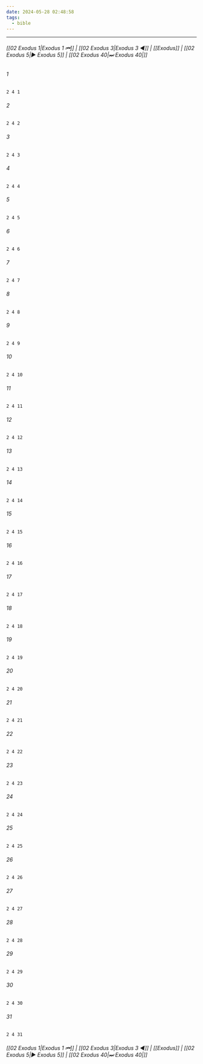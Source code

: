 ```yaml
---
date: 2024-05-28 02:48:58
tags:
  - bible
---
```

___

###### [[02 Exodus 1|Exodus 1 ⏮]] | [[02 Exodus 3|Exodus 3 ◀]] | [[Exodus]] | [[02 Exodus 5|▶ Exodus 5]] | [[02 Exodus 40|⏭ Exodus 40|]]

###### 1
``` verse
2 4 1 
```
###### 2
``` verse
2 4 2 
```
###### 3
``` verse
2 4 3 
```
###### 4
``` verse
2 4 4 
```
###### 5
``` verse
2 4 5 
```
###### 6
``` verse
2 4 6 
```
###### 7
``` verse
2 4 7 
```
###### 8
``` verse
2 4 8 
```
###### 9
``` verse
2 4 9 
```
###### 10
``` verse
2 4 10 
```
###### 11
``` verse
2 4 11 
```
###### 12
``` verse
2 4 12 
```
###### 13
``` verse
2 4 13 
```
###### 14
``` verse
2 4 14 
```
###### 15
``` verse
2 4 15 
```
###### 16
``` verse
2 4 16 
```
###### 17
``` verse
2 4 17 
```
###### 18
``` verse
2 4 18 
```
###### 19
``` verse
2 4 19 
```
###### 20
``` verse
2 4 20 
```
###### 21
``` verse
2 4 21 
```
###### 22
``` verse
2 4 22 
```
###### 23
``` verse
2 4 23 
```
###### 24
``` verse
2 4 24 
```
###### 25
``` verse
2 4 25 
```
###### 26
``` verse
2 4 26 
```
###### 27
``` verse
2 4 27 
```
###### 28
``` verse
2 4 28 
```
###### 29
``` verse
2 4 29 
```
###### 30
``` verse
2 4 30 
```
###### 31
``` verse
2 4 31 
```

###### [[02 Exodus 1|Exodus 1 ⏮]] | [[02 Exodus 3|Exodus 3 ◀]] | [[Exodus]] | [[02 Exodus 5|▶ Exodus 5]] | [[02 Exodus 40|⏭ Exodus 40|]]


